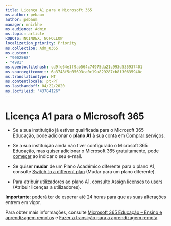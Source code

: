 ```yaml
---
title: Licença A1 para o Microsoft 365
ms.author: pebaum
author: pebaum
manager: mnirkhe
ms.audience: Admin
ms.topic: article
ROBOTS: NOINDEX, NOFOLLOW
localization_priority: Priority
ms.collection: Adm_O365
ms.custom:
- "9002568"
- "4981"
ms.openlocfilehash: cd9fe64e1f9ab564c74975da21c993d535937401
ms.sourcegitcommit: 6a3748f5c05693ca0c19a829287cb8f30635940c
ms.translationtype: HT
ms.contentlocale: pt-PT
ms.lasthandoff: 04/22/2020
ms.locfileid: "43784126"
---
```

# <a name="a1-license-for-microsoft-365"></a>Licença A1 para o Microsoft 365


- Se a sua instituição já estiver qualificada para o Microsoft 365 Educação, pode adicionar o **plano A1** à sua conta em [Comprar serviços](https://docs.microsoft.com/microsoft-365/commerce/buy-another-subscription?view=o365-worldwide#buy-another-subscription). 

- Se a sua instituição ainda não tiver configurado o Microsoft 365 Educação, mas quiser adicionar o Microsoft 365 gratuitamente, pode [começar](https://www.microsoft.com/education/products/office) ao indicar o seu e-mail. 

- Se quiser **mudar** de um Plano Académico diferente para o plano A1, consulte [Switch to a different plan](https://docs.microsoft.com/microsoft-365/commerce/subscriptions/switch-plans-manually) (Mudar para um plano diferente). 

- Para atribuir utilizadores ao plano A1, consulte [Assign licenses to users](https://docs.microsoft.com/microsoft-365/admin/manage/assign-licenses-to-users) (Atribuir licenças a utilizadores). 

**Importante**: poderá ter de esperar até 24 horas para que as suas alterações entrem em vigor. 

Para obter mais informações, consulte [Microsoft 365 Educação – Ensino e aprendizagem remotos](https://support.office.com/article/remote-teaching-and-learning-in-office-365-education-f651ccae-7b65-478b-8366-51bb884025c4) e [Fazer a transição para a aprendizagem remota](https://www.microsoft.com/education/remote-learning). 
